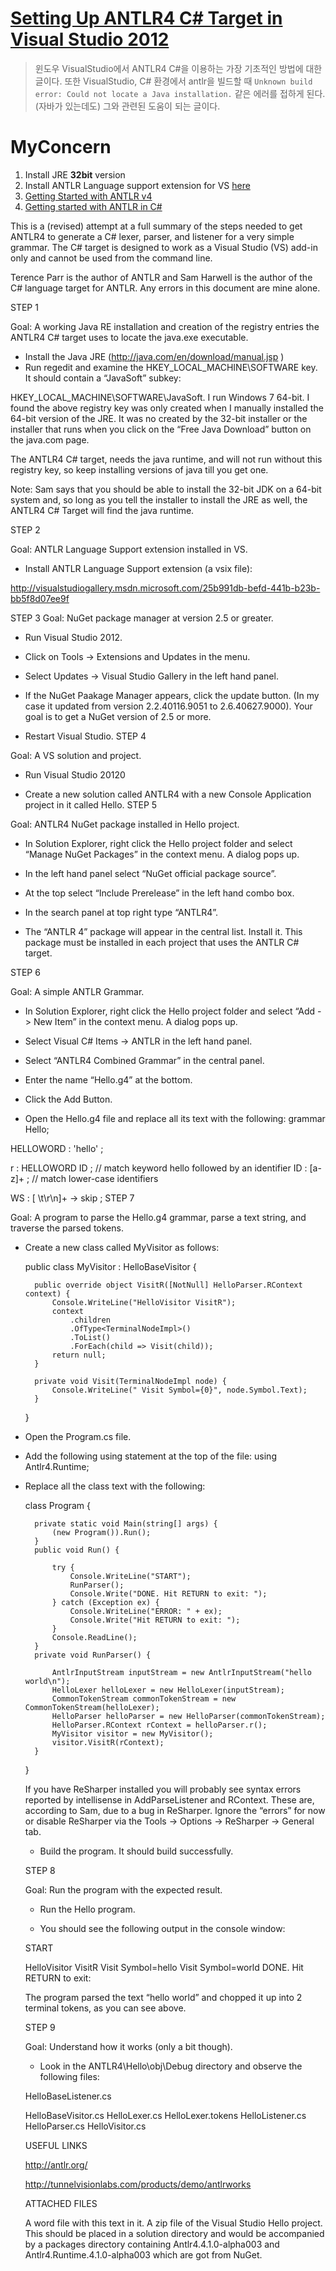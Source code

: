 # [Setting Up ANTLR4 C# Target in Visual Studio 2012](https://groups.google.com/forum/#!topic/antlr-discussion/Gh_P6IiDrKU)

> 윈도우 VisualStudio에서 ANTLR4 C#을 이용하는 가장 기초적인 방법에 대한 글이다. 또한 VisualStudio, C# 환경에서 antlr을 빌드할 때 `Unknown build error: Could not locate a Java installation.` 같은 에러를 접하게 된다. (자바가 있는데도) 그와 관련된 도움이 되는 글이다.

# MyConcern
1. Install JRE **32bit** version
1. Install ANTLR Language support extension for VS [here](https://marketplace.visualstudio.com/items?itemName=SamHarwell.ANTLRLanguageSupport)
1. [Getting Started with ANTLR v4](https://github.com/antlr/antlr4/blob/master/doc/getting-started.md)
1. [Getting started with ANTLR in C#](https://tomassetti.me/getting-started-with-antlr-in-csharp/)


This is a (revised) attempt at a full summary of the steps needed to get ANTLR4 to generate a C# lexer, parser, and listener for a very simple grammar. The C# target is designed to work as a Visual Studio (VS) add-in only and cannot be used from the command line.

Terence Parr is the author of ANTLR and Sam Harwell is the author of the C# language target for ANTLR. Any errors in this document are mine alone.

STEP 1

Goal: A working Java RE installation and creation of the registry entries the ANTLR4 C# target uses to locate the java.exe executable.

* Install the Java JRE (http://java.com/en/download/manual.jsp )
* Run regedit and examine the HKEY_LOCAL_MACHINE\SOFTWARE key. It should contain a “JavaSoft” subkey:

HKEY_LOCAL_MACHINE\SOFTWARE\JavaSoft.
I run Windows 7 64-bit. I found the above registry key was only created when I manually installed the 64-bit version of the JRE. It was no created by the 32-bit installer or the installer that runs when you click on the “Free Java Download” button on the java.com page.

The ANTLR4 C# target, needs the java runtime, and will not run without this registry key, so keep installing versions of java till you get one.

Note: Sam says that you should be able to install the 32-bit JDK on a 64-bit system and, so long as you tell the installer to install the JRE as well, the ANTLR4 C# Target will find the java runtime.

STEP 2

Goal: ANTLR Language Support extension installed in VS.

* Install ANTLR Language Support extension (a vsix file):

 http://visualstudiogallery.msdn.microsoft.com/25b991db-befd-441b-b23b-bb5f8d07ee9f
 
STEP 3
Goal: NuGet package manager at version 2.5 or greater.

* Run Visual Studio 2012.

* Click on Tools -> Extensions and Updates in the menu.
* Select Updates -> Visual Studio Gallery in the left hand panel.
* If the NuGet Paakage Manager appears, click the update button. (In my case it updated from version 2.2.40116.9051 to 2.6.40627.9000). Your goal is to get a NuGet version of 2.5 or more.
* Restart Visual Studio.
STEP 4

Goal: A VS solution and project.

* Run Visual Studio 20120

* Create a new solution called ANTLR4 with a new Console Application project in it called Hello.
STEP 5

Goal: ANTLR4 NuGet package installed in Hello project.

* In Solution Explorer, right click the Hello project folder and select “Manage NuGet Packages” in the context menu. A dialog pops up.

* In the left hand panel select “NuGet official package source”.
* At the top select “Include Prerelease” in the left hand combo box.
* In the search panel at top right type “ANTLR4”.
* The “ANTLR 4” package will appear in the central list. Install it.
This package must be installed in each project that uses the ANTLR C# target.

STEP 6

Goal: A simple ANTLR Grammar.

* In Solution Explorer, right click the Hello project folder and select “Add -> New Item” in the context menu. A dialog pops up.

* Select Visual C# Items -> ANTLR in the left hand panel.
* Select “ANTLR4 Combined Grammar” in the central panel.
* Enter the name “Hello.g4” at the bottom.
* Click the Add Button.
* Open the Hello.g4 file and replace all its text with the following:
 grammar Hello;

 HELLOWORD : 'hello' ;

 r  : HELLOWORD ID ;         // match keyword hello followed by an identifier
 ID : [a-z]+ ;              // match lower-case identifiers

 WS : [ \t\r\n]+ -> skip ;
STEP 7

Goal: A program to parse the Hello.g4 grammar, parse a text string, and traverse the parsed tokens.

* Create a new class called MyVisitor  as follows:

    public class MyVisitor : HelloBaseVisitor<object> {

 
        public override object VisitR([NotNull] HelloParser.RContext context) {
            Console.WriteLine("HelloVisitor VisitR");
            context
                .children
                .OfType<TerminalNodeImpl>()
                .ToList()
                .ForEach(child => Visit(child));
            return null;
        }
  
        private void Visit(TerminalNodeImpl node) {
            Console.WriteLine(" Visit Symbol={0}", node.Symbol.Text);
        }
    }
 
* Open the Program.cs file.

* Add the following using statement at the top of the file:
 using Antlr4.Runtime;

* Replace all the class text with the following:

    class Program {

        private static void Main(string[] args) {
            (new Program()).Run();
        }
        public void Run() {

            try {
                Console.WriteLine("START");
                RunParser();
                Console.Write("DONE. Hit RETURN to exit: ");
            } catch (Exception ex) {
                Console.WriteLine("ERROR: " + ex);
                Console.Write("Hit RETURN to exit: ");
            }
            Console.ReadLine();
        }
        private void RunParser() {

            AntlrInputStream inputStream = new AntlrInputStream("hello world\n");
            HelloLexer helloLexer = new HelloLexer(inputStream);
            CommonTokenStream commonTokenStream = new CommonTokenStream(helloLexer);
            HelloParser helloParser = new HelloParser(commonTokenStream);
            HelloParser.RContext rContext = helloParser.r();
            MyVisitor visitor = new MyVisitor();
            visitor.VisitR(rContext);
        }
    }
 
If you have ReSharper installed you will probably see syntax errors reported by intellisense in AddParseListener and RContext. These are, according to Sam, due to a bug in ReSharper. Ignore the “errors” for now or disable ReSharper via the Tools -> Options -> ReSharper -> General tab.

* Build the program. It should build successfully.

STEP 8

Goal: Run the program with the expected result.

* Run the Hello program.

* You should see the following output in the console window:
 
 START

 HelloVisitor VisitR
 Visit Symbol=hello
 Visit Symbol=world
 DONE. Hit RETURN to exit:
 
The program parsed the text “hello world” and chopped it up into 2 terminal tokens, as you can see above.

STEP 9

Goal: Understand how it works (only a bit though).

* Look in the ANTLR4\Hello\obj\Debug directory and observe the following files:

 HelloBaseListener.cs

 HelloBaseVisitor.cs
 HelloLexer.cs
 HelloLexer.tokens
 HelloListener.cs
 HelloParser.cs
 HelloVisitor.cs
 
USEFUL LINKS

http://antlr.org/

http://tunnelvisionlabs.com/products/demo/antlrworks
 
ATTACHED FILES
 
A word file with this text in it.
A zip file of the Visual Studio Hello project. This should be placed in a solution directory and would be accompanied by a packages directory containing Antlr4.4.1.0-alpha003 and Antlr4.Runtime.4.1.0-alpha003 which are got from NuGet.
